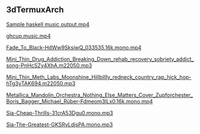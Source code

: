 ## 3dTermuxArch

[Sample haskell music output.mp4](https://user-images.githubusercontent.com/27742457/151226841-d11e98af-75a8-41c4-8862-fb2fa219e034.mp4)

<!-- ##### -r--r--r-- [setupTermuxArch](https://raw.githubusercontent.com/TermuxArch/TermuxArch/master/setupTermuxArch)
##### -rwxrwxrwx [setupTermuxArch](https://TermuxArch.github.io/TermuxArch/setupTermuxArch) -->

<!-- [ghcup.music.mp4](https://raw.githubusercontent.com/TermuxArch/3dTermuxArch/master/mono22050/ghcup.music.mp4) -->

[ghcup.music.mp4](https://TermuxArch.github.io/3dTermuxArch/mono22050/ghcup.music.mp4)

[Fade_To_Black-HdWw9SksiwQ_033535.16k.mono.mp4](https://TermuxArch.github.io/3dTermuxArch/mono22050/Fade_To_Black-HdWw9SksiwQ_033535.16k.mono.mp4)

[Mini_Thin_Drug_Addiction_Breaking_Down_rehab_recovery_sobriety_addict_song-PnHcSZy4XhA.m22050.mp3](https://TermuxArch.github.io/3dTermuxArch/mono22050/Mini_Thin_Drug_Addiction_Breaking_Down_rehab_recovery_sobriety_addict_song-PnHcSZy4XhA.m22050.mp3)

[Mini_Thin_Meth_Labs_Moonshine_Hillbillly_redneck_country_rap_hick_hop-hTg3yTAK694.m22050.mp3](https://TermuxArch.github.io/3dTermuxArch/mono22050/Mini_Thin_Meth_Labs_Moonshine_Hillbillly_redneck_country_rap_hick_hop-hTg3yTAK694.m22050.mp3)

[Metallica_Mandolin_Orchestra_Nothing_Else_Matters_Cover_Zupforchester_Boris_Bagger_Michael_Rüber-Fdmeom3lLx0.16k.mono.mp4](https://TermuxArch.github.io/3dTermuxArch/mono22050/Metallica_Mandolin_Orchestra_Nothing_Else_Matters_Cover_Zupforchester_Boris_Bagger_Michael_Rüber-Fdmeom3lLx0.16k.mono.mp4)

[Sia-Cheap-Thrills-31crA53Dgu0.mono.mp3](https://TermuxArch.github.io/3dTermuxArch/mono/Sia-Cheap-Thrills-31crA53Dgu0.mono.mp3)

[Sia-The-Greatest-GKSRyLdjsPA.mono.mp3](https://TermuxArch.github.io/3dTermuxArch/mono/Sia-The-Greatest-GKSRyLdjsPA.mono.mp3)

<!-- TermuxArch/3dTermuxArch README.md EOF -->

